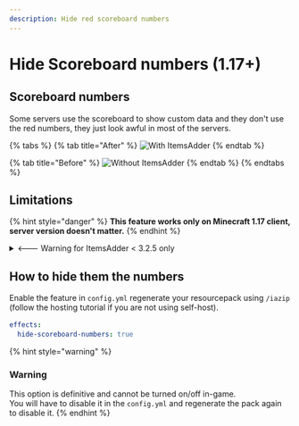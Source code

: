 ```yaml
---
description: Hide red scoreboard numbers
---
```


# Hide Scoreboard numbers (1.17+)

## Scoreboard numbers

Some servers use the scoreboard to show custom data and they don't use the red numbers, they just look awful in most of the servers.

{% tabs %}
{% tab title="After" %}
![With ItemsAdder](../../.gitbook/assets/image\_\(130\).png)
{% endtab %}

{% tab title="Before" %}
![Without ItemsAdder](../../.gitbook/assets/image\_\(131\).png)
{% endtab %}
{% endtabs %}

## Limitations

{% hint style="danger" %}
**This feature works only on Minecraft 1.17 client, server version doesn't matter.**
{% endhint %}

<details>

<summary>&#x3C;--- Warning for ItemsAdder &#x3C; 3.2.5 only</summary>

Using <mark style="color:red;">**RED**</mark> (<mark style="color:red;">**\&c**</mark>) color on the scoreboard may **cause glitches** on old <mark style="color:orange;">**ItemsAdder**</mark> <mark style="color:orange;">versions before</mark> <mark style="color:orange;">**3.2.5**</mark>.\
This happens when you have red text near the right part of the scoreboard and you have GUI scale setting set to 1 or 3.\\

**How to use `&c`**\*\* color without issues?\*\*

You can change your text color from <mark style="color:red;">`&c`</mark> to <mark style="color:red;">`{#ff5546}`</mark>, it's the same color but it won't be bugged.

Another way to fix this is to **add some spaces at the end** of your red text to avoid this.

<img src="../../.gitbook/assets/image_(140).png" alt="" data-size="original">

</details>

## How to hide them the numbers

Enable the feature in `config.yml` regenerate your resourcepack using `/iazip` (follow the hosting tutorial if you are not using self-host).

```yaml
effects:
  hide-scoreboard-numbers: true
```

{% hint style="warning" %}
### **Warning**

This option is definitive and cannot be turned on/off in-game.\
You will have to disable it in the `config.yml` and regenerate the pack again to disable it.
{% endhint %}
